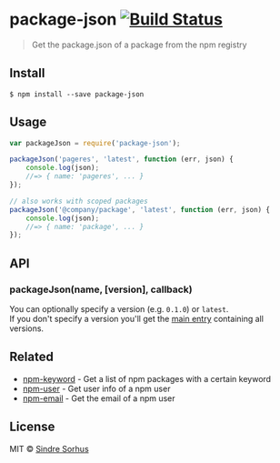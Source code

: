 # package-json [![Build Status](https://travis-ci.org/sindresorhus/package-json.svg?branch=master)](https://travis-ci.org/sindresorhus/package-json)

> Get the package.json of a package from the npm registry


## Install

```
$ npm install --save package-json
```


## Usage

```js
var packageJson = require('package-json');

packageJson('pageres', 'latest', function (err, json) {
	console.log(json);
	//=> { name: 'pageres', ... }
});

// also works with scoped packages
packageJson('@company/package', 'latest', function (err, json) {
	console.log(json);
	//=> { name: 'package', ... }
});
```


## API

### packageJson(name, [version], callback)

You can optionally specify a version (e.g. `0.1.0`) or `latest`.  
If you don't specify a version you'll get the [main entry](http://registry.npmjs.org/pageres/) containing all versions.


## Related

- [npm-keyword](https://github.com/sindresorhus/npm-keyword) - Get a list of npm packages with a certain keyword
- [npm-user](https://github.com/sindresorhus/npm-user) - Get user info of a npm user
- [npm-email](https://github.com/sindresorhus/npm-email) - Get the email of a npm user


## License

MIT © [Sindre Sorhus](http://sindresorhus.com)
